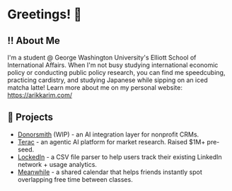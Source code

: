 # Greetings! 👋

## ‼️ About Me
I'm a student @ George Washington University's Elliott School of International Affairs. When I'm not busy studying international economic policy or conducting public policy research, you can find me speedcubing, practicing cardistry, and studying Japanese while sipping on an iced matcha latte! Learn more about me on my personal website: https://arikkarim.com/

## 🔨 Projects
- [Donorsmith](https://donorsmith.com/) (WIP) - an AI integration layer for nonprofit CRMs.
- [Terac](http://terac.com/) - an agentic AI platform for market research. Raised $1M+ pre-seed.
- [LockedIn](http://toolockedin.org/) - a CSV file parser to help users track their existing LinkedIn network + usage analytics. 
- [Meanwhile](https://meanwhile-nine.vercel.app/) - a shared calendar that helps friends instantly spot overlapping free time between classes.
